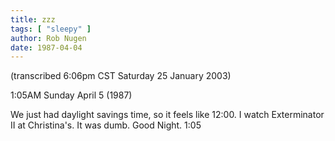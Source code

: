 ```yaml
---
title: zzz
tags: [ "sleepy" ]
author: Rob Nugen
date: 1987-04-04
---
```


<p class=note>(transcribed 6:06pm CST Saturday 25 January 2003)</p>

<p class=date>1:05AM Sunday April 5 (1987)</p>

<p>We just had daylight savings time, so it feels like 12:00.  I watch
Exterminator II at Christina's.  It was dumb.  Good Night. 1:05</p>

